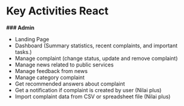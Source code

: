 # Key Activities React

**### Admin**

- Landing Page
- Dashboard (Summary statistics, recent complaints, and important tasks.)
- Manage complaint (change status, update and remove complaint)
- Manage news related to public services
- Manage feedback from news
- Manage category complaint
- Get recommended answers about complaint
- Get a notification if complaint is created by user (Nilai plus)
- Import complaint data from CSV or spreadsheet file (Nilai plus)
